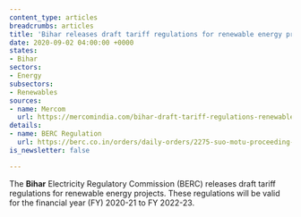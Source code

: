 ```yaml
---
content_type: articles
breadcrumbs: articles
title: 'Bihar releases draft tariff regulations for renewable energy projects. '
date: 2020-09-02 04:00:00 +0000
states:
- Bihar
sectors:
- Energy
subsectors:
- Renewables
sources:
- name: Mercom
  url: https://mercomindia.com/bihar-draft-tariff-regulations-renewable/
details:
- name: BERC Regulation
  url: https://berc.co.in/orders/daily-orders/2275-suo-motu-proceeding-inviting-comments-suggestion-objections-on-berc-terms-and-conditions-for-tariff-determination-from-renewable-energy-sources-regulations-2020
is_newsletter: false

---
```

The **Bihar** Electricity Regulatory Commission (BERC) releases draft tariff regulations for renewable energy projects. These regulations will be valid for the financial year (FY) 2020-21 to FY 2022-23.
